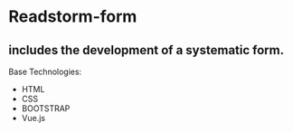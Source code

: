 # Readstorm-form
includes the development of a systematic form.
----------------------------------------------
Base Technologies:
- HTML
- CSS
- BOOTSTRAP
- Vue.js

